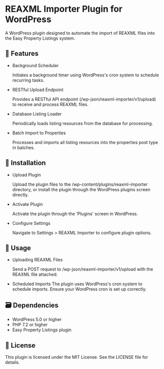 # REAXML Importer Plugin for WordPress

A WordPress plugin designed to automate the import of REAXML files into the Easy Property Listings system.

## 🧩 Features

- Background Scheduler
 
  Initiates a background timer using WordPress's cron system to schedule recurring tasks.

- RESTful Upload Endpoint
 
  Provides a RESTful API endpoint (/wp-json/reaxml-importer/v1/upload) to receive and process REAXML files.

- Database Listing Loader
 
  Periodically loads listing resources from the database for processing.

- Batch Import to Properties

  Processes and imports all listing resources into the properties post type in batches.

## 🔧 Installation

- Upload Plugin
 
  Upload the plugin files to the /wp-content/plugins/reaxml-importer directory, or install the plugin through the WordPress plugins screen directly.

- Activate Plugin
 
  Activate the plugin through the 'Plugins' screen in WordPress.

- Configure Settings
 
  Navigate to Settings > REAXML Importer to configure plugin options.

## 🚀 Usage

- Uploading REAXML Files
 
  Send a POST request to /wp-json/reaxml-importer/v1/upload with the REAXML file attached.

- Scheduled Imports
  The plugin uses WordPress's cron system to schedule imports. Ensure your WordPress cron is set up correctly.

## 🗃️ Dependencies

- WordPress 5.0 or higher
- PHP 7.2 or higher
- Easy Property Listings plugin

## 📄 License

  This plugin is licensed under the MIT License. See the LICENSE file for details.